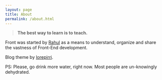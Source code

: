 ```yaml
---
layout: page
title: About
permalink: /about.html
---
```


> **The best way to learn is to teach.**

Front was started by [Rahul](http://rahulxsharma.com) as a means to understand, organize and share the vastness of Front-End development.

Blog theme by [lorepirri](https://github.com/lorepirri/cayman-blog).

PS: Please, go drink more water, right now. Most people are un-knowingly dehydrated.
